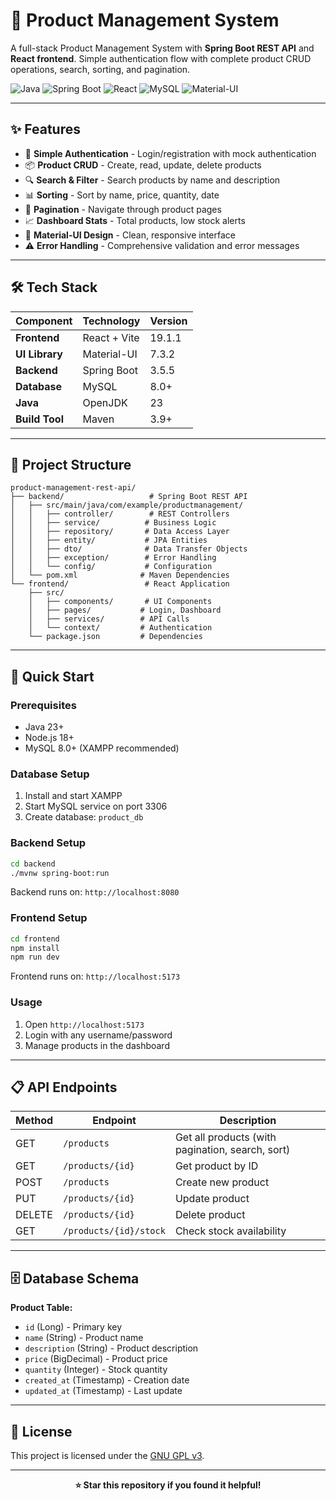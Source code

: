 
# 🚀 Product Management System

A full-stack Product Management System with **Spring Boot REST API** and **React frontend**. Simple authentication flow with complete product CRUD operations, search, sorting, and pagination.

![Java](https://img.shields.io/badge/Java-23-orange)
![Spring Boot](https://img.shields.io/badge/Spring%20Boot-3.5.5-green)
![React](https://img.shields.io/badge/React-19.1.1-blue)
![MySQL](https://img.shields.io/badge/MySQL-8.0-blue)
![Material-UI](https://img.shields.io/badge/Material--UI-7.3.2-purple)

---

## ✨ Features

- 🔐 **Simple Authentication** - Login/registration with mock authentication
- 📦 **Product CRUD** - Create, read, update, delete products
- 🔍 **Search & Filter** - Search products by name and description
- 📊 **Sorting** - Sort by name, price, quantity, date
- 📄 **Pagination** - Navigate through product pages
- 📈 **Dashboard Stats** - Total products, low stock alerts
- 🎨 **Material-UI Design** - Clean, responsive interface
- ⚠️ **Error Handling** - Comprehensive validation and error messages

---

## 🛠️ Tech Stack

| Component | Technology | Version |
|-----------|------------|---------|
| **Frontend** | React + Vite | 19.1.1 |
| **UI Library** | Material-UI | 7.3.2 |
| **Backend** | Spring Boot | 3.5.5 |
| **Database** | MySQL | 8.0+ |
| **Java** | OpenJDK | 23 |
| **Build Tool** | Maven | 3.9+ |

---

## 📁 Project Structure

```
product-management-rest-api/
├── backend/                   # Spring Boot REST API
│   ├── src/main/java/com/example/productmanagement/
│   │   ├── controller/        # REST Controllers
│   │   ├── service/          # Business Logic
│   │   ├── repository/       # Data Access Layer
│   │   ├── entity/           # JPA Entities
│   │   ├── dto/              # Data Transfer Objects
│   │   ├── exception/        # Error Handling
│   │   └── config/           # Configuration
│   └── pom.xml              # Maven Dependencies
└── frontend/                 # React Application
    ├── src/
    │   ├── components/       # UI Components
    │   ├── pages/           # Login, Dashboard
    │   ├── services/        # API Calls
    │   └── context/         # Authentication
    └── package.json         # Dependencies
```

---

## 🚀 Quick Start

### Prerequisites
- Java 23+
- Node.js 18+
- MySQL 8.0+ (XAMPP recommended)

### Database Setup
1. Install and start XAMPP
2. Start MySQL service on port 3306
3. Create database: `product_db`

### Backend Setup
```bash
cd backend
./mvnw spring-boot:run
```
Backend runs on: `http://localhost:8080`

### Frontend Setup
```bash
cd frontend
npm install
npm run dev
```
Frontend runs on: `http://localhost:5173`

### Usage
1. Open `http://localhost:5173`
2. Login with any username/password
3. Manage products in the dashboard

---

## 📋 API Endpoints

| Method | Endpoint | Description |
|--------|----------|-------------|
| GET | `/products` | Get all products (with pagination, search, sort) |
| GET | `/products/{id}` | Get product by ID |
| POST | `/products` | Create new product |
| PUT | `/products/{id}` | Update product |
| DELETE | `/products/{id}` | Delete product |
| GET | `/products/{id}/stock` | Check stock availability |

---

## 🗄️ Database Schema

**Product Table:**
- `id` (Long) - Primary key
- `name` (String) - Product name
- `description` (String) - Product description  
- `price` (BigDecimal) - Product price
- `quantity` (Integer) - Stock quantity
- `created_at` (Timestamp) - Creation date
- `updated_at` (Timestamp) - Last update

---

## 📄 License

This project is licensed under the [GNU GPL v3](LICENSE).


---

<div align="center">

**⭐ Star this repository if you found it helpful!**

</div>














